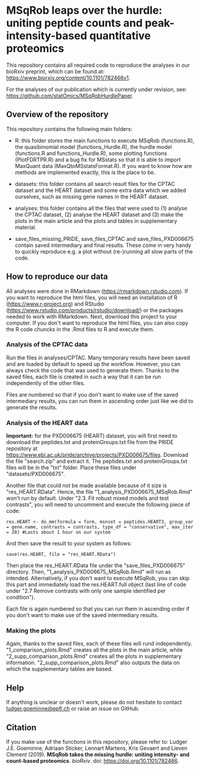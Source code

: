 # MSqRob leaps over the hurdle: uniting peptide counts and peak-intensity-based quantitative proteomics

This repository contains all required code to reproduce the analyses in our bioRxiv preprint, which can be found at: https://www.biorxiv.org/content/10.1101/782466v1.

For the analyses of our publication which is currently under revision, see: https://github.com/statOmics/MSqRobHurdlePaper.

## Overview of the repository

This repository contains the following main folders:

- R: this folder stores the main functions to execute MSqRob (functions.R), the quasibinomial model (functions_Hurdle.R), the hurdle model (functions.R and functions_Hurdle.R), some plotting functions (PlotFDRTPR.R) and a bug fix for MSstats so that it is able to import MaxQuant data (MaxQtoMSstatsFormat.R). If you want to know how are methods are implemented exactly, this is the place to be.

- datasets: this folder contains all search result files for the CPTAC dataset and the HEART dataset and some extra data which we added ourselves, such as missing gene names in the HEART dataset.

- analyses: this folder contains all the files that were used to (1) analyse the CPTAC dataset, (2) analyse the HEART dataset and (3) make the plots in the main article and the plots and tables in supplementary material.

- save_files_missing_PRIDE, save_files_CPTAC and save_files_PXD006675 contain saved intermediary and final results. These come in very handy to quickly reproduce e.g. a plot without (re-)running all slow parts of the code.

## How to reproduce our data

All analyses were done in RMarkdown (https://rmarkdown.rstudio.com). If you want to reproduce the html files, you will need an installation of R (https://www.r-project.org) and RStudio (https://www.rstudio.com/products/rstudio/download/) or the packages needed to work with RMarkdown. Next, download this project to your computer. If you don't want to reproduce the html files, you can also copy the R code chuncks in the .Rmd files to R and execute them.

### Analysis of the CPTAC data

Run the files in analyses/CPTAC. Many temporary results have been saved and are loaded by default to speed up the workflow. However, you can always check the code that was used to generate them. Thanks to the saved files, each file is created in such a way that it can be run independently of the other files.

Files are numbered so that if you don't want to make use of the saved intermediary results, you can run them in ascending order just like we did to generate the results.

### Analysis of the HEART data

**Important:** for the PXD006675 (HEART) dataset, you will first need to download the peptides.txt and proteinGroups.txt file from the PRIDE repository at https://www.ebi.ac.uk/pride/archive/projects/PXD006675/files. Download the file "search.zip" and extract it. The peptides.txt and proteinGroups.txt files will be in the "txt" folder. Place these files under "datasets/PXD006675".

Another file that could not be made available because of it size is "res_HEART.RData". Hence, the file "1_analysis_PXD006675_MSqRob.Rmd" won't run by default. Under "2.3. Fit robust mixed models and test contrasts", you will need to uncomment and execute the following piece of code:

`res.HEART <- do_mm(formula = form, msnset = peptides.HEART3, group_var = gene.name, contrasts = contrasts, type_df = "conservative", max_iter = 20) #Lasts about 1 hour on our system`

And then save the result to your system as follows:

`save(res.HEART, file = "res_HEART.RData")`

Then place the res_HEART.RData file under the "save_files_PXD006675" directory. Then, "1_analysis_PXD006675_MSqRob.Rmd" will run as intended. Alternatively, if you don't want to execute MSqRob, you can skip this part and immediately load the res.HEART.full object (last line of code under "2.7 Remove contrasts with only one sample identified per condition").

Each file is again numbered so that you can run them in ascending order if you don't want to make use of the saved intermediary results.

### Making the plots

Again, thanks to the saved files, each of these files will rund independently. "1_comparison_plots.Rmd" creates all the plots in the main article, while "2_supp_comparison_plots.Rmd" creates all the plots in supplementary information. "2_supp_comparison_plots.Rmd" also outputs the data on which the supplementary tables are based.

## Help

If anything is unclear or doesn't work, please do not hesitate to contact ludger.goeminne@epfl.ch or raise an issue on GitHub.

## Citation

If you make use of the functions in this repository, please refer to: Ludger J.E. Goeminne, Adriaan Sticker, Lennart Martens, Kris Gevaert and Lieven Clement (2019). **MSqRob takes the missing hurdle: uniting intensity- and count-based proteomics**. *bioRxiv*. doi: https://doi.org/10.1101/782466.
